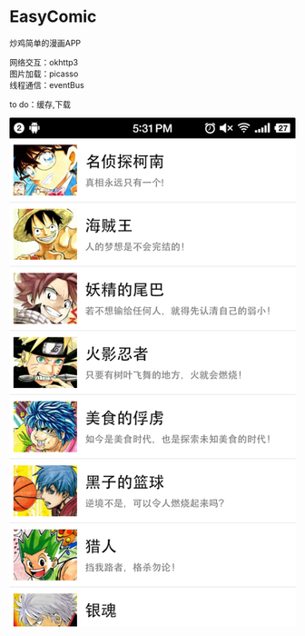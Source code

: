 # EasyComic
炒鸡简单的漫画APP<br>


网络交互：okhttp3<br>
图片加载：picasso<br>
线程通信：eventBus<br>

to do：缓存,下载



![](https://github.com/yj970/EasyComic/raw/master/app/src/main/res/mipmap-xxhdpi/easy_comic.png)  
